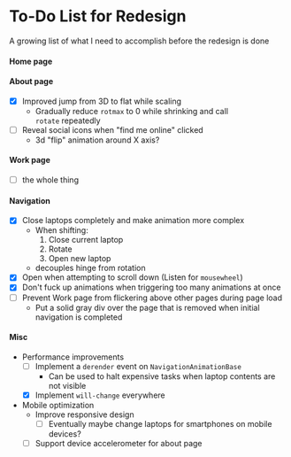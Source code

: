 # To-Do List for Redesign
A growing list of what I need to accomplish before the redesign is done


#### Home page

#### About page
- [x] Improved jump from 3D to flat while scaling
  - Gradually reduce `rotmax` to 0 while shrinking and call `rotate` repeatedly
- [ ] Reveal social icons when "find me online" clicked
  - 3d "flip" animation around X axis?

#### Work page
- [ ] the whole thing

#### Navigation
- [x] Close laptops completely and make animation more complex
  - When shifting:
    1. Close current laptop
    2. Rotate
    3. Open new laptop
  - decouples hinge from rotation
- [x] Open when attempting to scroll down (Listen for `mousewheel`)
- [x] Don't fuck up animations when triggering too many animations at once
- [ ] Prevent Work page from flickering above other pages during page load
  - Put a solid gray div over the page that is removed when initial navigation is completed

#### Misc
- Performance improvements
  - [ ] Implement a `derender` event on `NavigationAnimationBase`
    - Can be used to halt expensive tasks when laptop contents are not visible
  - [x] Implement `will-change` everywhere

- Mobile optimization
  - Improve responsive design
    - [ ] Eventually maybe change laptops for smartphones on mobile devices?
  - [ ] Support device accelerometer for about page
